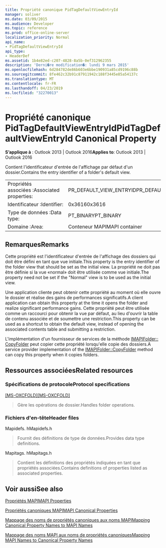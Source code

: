 ```yaml
---
title: Propriété canonique PidTagDefaultViewEntryId
manager: soliver
ms.date: 03/09/2015
ms.audience: Developer
ms.topic: reference
ms.prod: office-online-server
localization_priority: Normal
api_name:
- PidTagDefaultViewEntryId
api_type:
- HeaderDef
ms.assetid: 1b4e82ed-c207-4828-8a5b-0ef312962355
description: 'Derni�re modification�: lundi 9 mars 2015'
ms.openlocfilehash: 6d284782de86b603e6bbe190931a85cd9196c88b
ms.sourcegitcommit: 8fe462c32b91c87911942c188f3445e85a54137c
ms.translationtype: MT
ms.contentlocale: fr-FR
ms.lasthandoff: 04/23/2019
ms.locfileid: "32270013"
---
```

# <a name="pidtagdefaultviewentryid-canonical-property"></a><span data-ttu-id="3d490-103">Propriété canonique PidTagDefaultViewEntryId</span><span class="sxs-lookup"><span data-stu-id="3d490-103">PidTagDefaultViewEntryId Canonical Property</span></span>

  
  
<span data-ttu-id="3d490-104">**S’applique à** : Outlook 2013 | Outlook 2016</span><span class="sxs-lookup"><span data-stu-id="3d490-104">**Applies to**: Outlook 2013 | Outlook 2016</span></span> 
  
<span data-ttu-id="3d490-105">Contient l'identificateur d'entrée de l'affichage par défaut d'un dossier.</span><span class="sxs-lookup"><span data-stu-id="3d490-105">Contains the entry identifier of a folder's default view.</span></span>
  
|||
|:-----|:-----|
|<span data-ttu-id="3d490-106">Propriétés associées :</span><span class="sxs-lookup"><span data-stu-id="3d490-106">Associated properties:</span></span>  <br/> |<span data-ttu-id="3d490-107">PR_DEFAULT_VIEW_ENTRYID</span><span class="sxs-lookup"><span data-stu-id="3d490-107">PR_DEFAULT_VIEW_ENTRYID</span></span>  <br/> |
|<span data-ttu-id="3d490-108">Identificateur :</span><span class="sxs-lookup"><span data-stu-id="3d490-108">Identifier:</span></span>  <br/> |<span data-ttu-id="3d490-109">0x3616</span><span class="sxs-lookup"><span data-stu-id="3d490-109">0x3616</span></span>  <br/> |
|<span data-ttu-id="3d490-110">Type de données :</span><span class="sxs-lookup"><span data-stu-id="3d490-110">Data type:</span></span>  <br/> |<span data-ttu-id="3d490-111">PT_BINARY</span><span class="sxs-lookup"><span data-stu-id="3d490-111">PT_BINARY</span></span>  <br/> |
|<span data-ttu-id="3d490-112">Domaine :</span><span class="sxs-lookup"><span data-stu-id="3d490-112">Area:</span></span>  <br/> |<span data-ttu-id="3d490-113">Conteneur MAPI</span><span class="sxs-lookup"><span data-stu-id="3d490-113">MAPI container</span></span>  <br/> |
   
## <a name="remarks"></a><span data-ttu-id="3d490-114">Remarques</span><span class="sxs-lookup"><span data-stu-id="3d490-114">Remarks</span></span>

<span data-ttu-id="3d490-115">Cette propriété est l'identificateur d'entrée de l'affichage des dossiers qui doit être défini en tant que vue initiale.</span><span class="sxs-lookup"><span data-stu-id="3d490-115">This property is the entry identifier of the folder view that should be set as the initial view.</span></span> <span data-ttu-id="3d490-116">La propriété ne doit pas être définie si la vue «normal» doit être utilisée comme vue initiale.</span><span class="sxs-lookup"><span data-stu-id="3d490-116">The property need not be set if the "Normal" view is to be used as the initial view.</span></span>
  
<span data-ttu-id="3d490-117">Une application cliente peut obtenir cette propriété au moment où elle ouvre le dossier et réalise des gains de performances significatifs.</span><span class="sxs-lookup"><span data-stu-id="3d490-117">A client application can obtain this property at the time it opens the folder and realize significant performance gains.</span></span> <span data-ttu-id="3d490-118">Cette propriété peut être utilisée comme un raccourci pour obtenir la vue par défaut, au lieu d'ouvrir la table de contenu associée et de soumettre une restriction.</span><span class="sxs-lookup"><span data-stu-id="3d490-118">This property can be used as a shortcut to obtain the default view, instead of opening the associated contents table and submitting a restriction.</span></span>
  
<span data-ttu-id="3d490-119">L'implémentation d'un fournisseur de services de la méthode [IMAPIFolder:: CopyFolder](imapifolder-copyfolder.md) peut copier cette propriété lorsqu'elle copie des dossiers.</span><span class="sxs-lookup"><span data-stu-id="3d490-119">A service provider implementation of the [IMAPIFolder::CopyFolder](imapifolder-copyfolder.md) method can copy this property when it copies folders.</span></span> 
  
## <a name="related-resources"></a><span data-ttu-id="3d490-120">Ressources associées</span><span class="sxs-lookup"><span data-stu-id="3d490-120">Related resources</span></span>

### <a name="protocol-specifications"></a><span data-ttu-id="3d490-121">Spécifications de protocole</span><span class="sxs-lookup"><span data-stu-id="3d490-121">Protocol specifications</span></span>

<span data-ttu-id="3d490-122">[[MS-OXCFOLD]](https://msdn.microsoft.com/library/c0f31b95-c07f-486c-98d9-535ed9705fbf%28Office.15%29.aspx)</span><span class="sxs-lookup"><span data-stu-id="3d490-122">[[MS-OXCFOLD]](https://msdn.microsoft.com/library/c0f31b95-c07f-486c-98d9-535ed9705fbf%28Office.15%29.aspx)</span></span>
  
> <span data-ttu-id="3d490-123">Gère les opérations de dossier.</span><span class="sxs-lookup"><span data-stu-id="3d490-123">Handles folder operations.</span></span>
    
### <a name="header-files"></a><span data-ttu-id="3d490-124">Fichiers d'en-tête</span><span class="sxs-lookup"><span data-stu-id="3d490-124">Header files</span></span>

<span data-ttu-id="3d490-125">Mapidefs. h</span><span class="sxs-lookup"><span data-stu-id="3d490-125">Mapidefs.h</span></span>
  
> <span data-ttu-id="3d490-126">Fournit des définitions de type de données.</span><span class="sxs-lookup"><span data-stu-id="3d490-126">Provides data type definitions.</span></span>
    
<span data-ttu-id="3d490-127">Mapitags. h</span><span class="sxs-lookup"><span data-stu-id="3d490-127">Mapitags.h</span></span>
  
> <span data-ttu-id="3d490-128">Contient les définitions des propriétés indiquées en tant que propriétés associées.</span><span class="sxs-lookup"><span data-stu-id="3d490-128">Contains definitions of properties listed as associated properties.</span></span>
    
## <a name="see-also"></a><span data-ttu-id="3d490-129">Voir aussi</span><span class="sxs-lookup"><span data-stu-id="3d490-129">See also</span></span>



[<span data-ttu-id="3d490-130">Propriétés MAPI</span><span class="sxs-lookup"><span data-stu-id="3d490-130">MAPI Properties</span></span>](mapi-properties.md)
  
[<span data-ttu-id="3d490-131">Propriétés canoniques MAPI</span><span class="sxs-lookup"><span data-stu-id="3d490-131">MAPI Canonical Properties</span></span>](mapi-canonical-properties.md)
  
[<span data-ttu-id="3d490-132">Mappage des noms de propriétés canoniques aux noms MAPI</span><span class="sxs-lookup"><span data-stu-id="3d490-132">Mapping Canonical Property Names to MAPI Names</span></span>](mapping-canonical-property-names-to-mapi-names.md)
  
[<span data-ttu-id="3d490-133">Mappage des noms MAPI aux noms de propriétés canoniques</span><span class="sxs-lookup"><span data-stu-id="3d490-133">Mapping MAPI Names to Canonical Property Names</span></span>](mapping-mapi-names-to-canonical-property-names.md)

